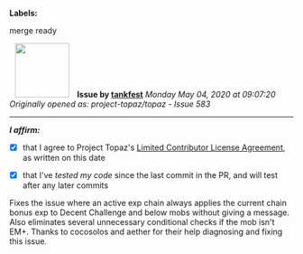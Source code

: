 **Labels:**

merge ready



<a href="https://github.com/tankfest"><img src="https://avatars1.githubusercontent.com/u/37684138?v=4" width="96" height="96" hspace="10"></img></a> **Issue by [tankfest](https://github.com/tankfest)**
_Monday May 04, 2020 at 09:07:20_
_Originally opened as: project-topaz/topaz - Issue 583_

----

<!-- place 'x' mark between square [] brackets to affirm: -->
**_I affirm:_**
- [x] that I agree to Project Topaz's [Limited Contributor License Agreement](http://project-topaz.com/blob/release/CONTRIBUTOR_AGREEMENT.md), as written on this date
- [x] that I've _tested my code_ since the last commit in the PR, and will test after any later commits

Fixes the issue where an active exp chain always applies the current chain bonus exp to Decent Challenge and below mobs without giving a message.  Also eliminates several unnecessary conditional checks if the mob isn't EM+.  Thanks to cocosolos and aether for their help diagnosing and fixing this issue.
